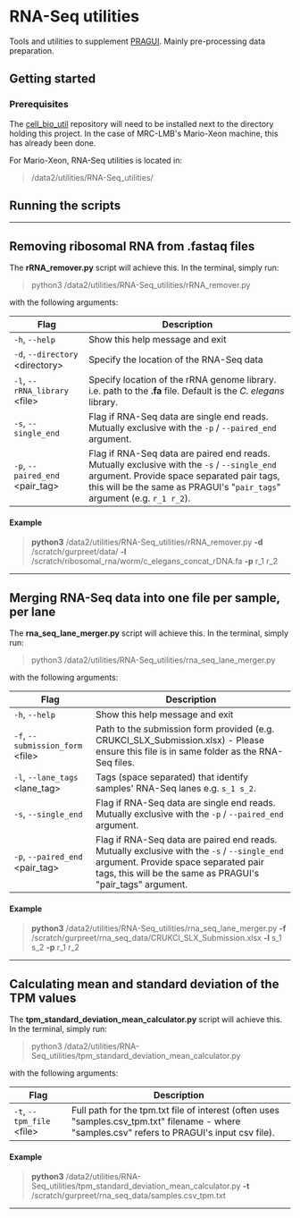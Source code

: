 # RNA-Seq utilities
Tools and utilities to supplement [PRAGUI](https://github.com/lmb-seq/PRAGUI).
Mainly pre-processing data preparation.

## Getting started

### Prerequisites
The [cell_bio_util](https://github.com/lmb-seq/cell_bio_util) repository will need 
to be installed next to the directory holding this project. In the case of MRC-LMB's 
Mario-Xeon machine, this has already been done.

For Mario-Xeon, RNA-Seq utilities is located in:  
> /data2/utilities/RNA-Seq_utilities/  
  
## Running the scripts  

-----------------------------------------------
## Removing ribosomal RNA from .fastaq files  
The **rRNA_remover.py** script will achieve this. In the terminal, simply run:  
> python3 /data2/utilities/RNA-Seq_utilities/rRNA_remover.py  

with the following arguments:

| Flag                                  	| Description                                                                                                                                                                                                           	|
|---------------------------------------	|-----------------------------------------------------------------------------------------------------------------------------------------------------------------------------------------------------------------------	|
| `-h`, `--help`                        	| Show this help message and exit                                                                                                                                                                                       	|
| `-d`, `--directory` &lt;directory&gt; 	| Specify the location of the RNA-Seq data                                                                                                                                                                              	|
| `-l`, `--rRNA_library` &lt;file&gt;   	| Specify location of the rRNA genome library. i.e. path to the **.fa** file. Default is the _C. elegans_ library.                                                                                                      	|
| `-s`, `--single_end`                  	| Flag if RNA-Seq data are single end reads. Mutually exclusive with the `-p` / `--paired_end` argument.                                                                                                                	|
| `-p`, `--paired_end` &lt;pair_tag&gt; 	| Flag if RNA-Seq data are paired end reads. Mutually exclusive with the `-s` / `--single_end` argument. Provide  space separated pair tags, this will be the same as PRAGUI's "`pair_tags`" argument (e.g. `r_1 r_2`). 	|

#### Example  
> **python3** /data2/utilities/RNA-Seq_utilities/rRNA_remover.py **-d** /scratch/gurpreet/data/ **-l** /scratch/ribosomal_rna/worm/c_elegans_concat_rDNA.fa **-p** r_1 r_2  

-----------------------------------------------
## Merging RNA-Seq data into one file per sample, per lane
The **rna_seq_lane_merger.py** script will achieve this. In the terminal, simply run:
> python3 /data2/utilities/RNA-Seq_utilities/rna_seq_lane_merger.py

with the following arguments:

| Flag                                   	| Description                                                                                                                                                                                       	|
|----------------------------------------	|---------------------------------------------------------------------------------------------------------------------------------------------------------------------------------------------------	|
| `-h`, `--help`                         	| Show this help message and exit                                                                                                                                                                   	|
| `-f`, `--submission_form` &lt;file&gt; 	| Path to the submission form provided (e.g. CRUKCI_SLX_Submission.xlsx) - Please ensure this file is in same folder as the RNA-Seq files.                                                          	|
| `-l`, `--lane_tags` &lt;lane_tag&gt;   	| Tags (space separated) that identify samples' RNA-Seq lanes e.g. `s_1 s_2`.                                                                                                                       	|
| `-s`, `--single_end`                   	| Flag if RNA-Seq data are single end reads. Mutually exclusive with the `-p` / `--paired_end` argument.                                                                                            	|
| `-p`, `--paired_end` &lt;pair_tag&gt;  	| Flag if RNA-Seq data are paired end reads. Mutually exclusive with the `-s` / `--single_end` argument. Provide space separated pair tags, this will be the same as PRAGUI's "pair_tags" argument. 	|

#### Example  
> **python3** /data2/utilities/RNA-Seq_utilities/rna_seq_lane_merger.py **-f** /scratch/gurpreet/rna_seq_data/CRUKCI_SLX_Submission.xlsx **-l** s_1 s_2 **-p** r_1 r_2

-----------------------------------------------
## Calculating mean and standard deviation of the TPM values
The **tpm_standard_deviation_mean_calculator.py** script will achieve this. In the terminal, simply run:
> python3 /data2/utilities/RNA-Seq_utilities/tpm_standard_deviation_mean_calculator.py

with the following arguments:

| Flag                            	|  Description                                                                                                                                    	|
|---------------------------------	|-------------------------------------------------------------------------------------------------------------------------------------------------	|
| `-t`, `--tpm_file` &lt;file&gt; 	| Full path for the tpm.txt file of interest (often uses "samples.csv_tpm.txt" filename - where "samples.csv" refers to PRAGUI's input csv file). 	|

#### Example
> **python3** /data2/utilities/RNA-Seq_utilities/tpm_standard_deviation_mean_calculator.py **-t** /scratch/gurpreet/rna_seq_data/samples.csv_tpm.txt

-----------------------------------------------
